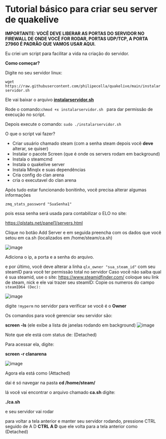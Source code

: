 
# Tutorial básico para criar  seu server de quakelive

**IMPORTANTE: VOCÊ DEVE LIBERAR AS PORTAS DO SERVIDOR NO FIREWALL DE ONDE VOCÊ FOR RODAR, 
PORTAS UDP/TCP, A PORTA 27960 É PADRÃO QUE VAMOS USAR AQUI.**

Eu criei um script para facilitar a vida na criação do servidor.

**Como começar?**

Digite no seu servidor linux:

`wget https://raw.githubusercontent.com/philipecella/quakelive/main/instalarservidor.sh`

Ele vai baixar o arquivo **[instalarservidor.sh](https://raw.githubusercontent.com/philipecella/quakelive/main/instalarservidor.sh)**

Rode o comando:`chmod +x instalarservidor.sh `
para dar permissão de execução no script.

Depois execute o comando:
`sudo ./instalarservidor.sh`

O que o script vai fazer?

- Criar usuário chamado steam (com a senha steam depois você **deve** alterar, se quiser)
- Instalar o pacote Screen (que é onde os servers rodam em background)
- Instala o steamcmd
- Instala o quakelive server
- Instala Minqlx e suas dependências
- Cria config do clan arena
- cria o executavel do clan arena

Após tudo estar funcionando bonitinho, você precisa alterar algumas informações 

`zmq_stats_password "SuaSenha1"`

pois essa senha será usada para contabilizar o ELO no site:

https://qlstats.net/panel1/servers.html

Clique no botão Add Server e em seguida preencha com os dados que você setou em ca.sh (localizados em /home/steam/ca.sh)

![image](https://github.com/philipecella/quakelive/assets/79929640/01972792-3006-461c-90aa-766472b01c50)



Adiciona o ip, a porta e a senha do arquivo.

e por último, você deve alterar a linha
`qlx_owner "sua_steam_id"`
com seu steamID para você ter permissão total no servidor
Caso você não saiba qual é sua steamid, use o site:
https://www.steamidfinder.com/
coloque seu link de steam, nick e ele vai trazer seu steamID:
Copie os numeros do campo `steamID64 (Dec):`




![image](https://github.com/philipecella/quakelive/assets/79929640/926514dc-72ef-4544-9269-45abbd6c915c)

digite `!myperm` no servidor para verificar se você é o **Owner**



Os comandos para você gerenciar seu servidor são:

**screen -ls** (ele exibe a lista de janelas rodando em background)
![image](https://github.com/philipecella/quakelive/assets/79929640/4b7dc365-09e0-45c1-8393-63d24c9ab3c5)


Note que ele está com status de: (Detached)

Para acessar ela, digite:

**screen -r clanarena**

![image](https://github.com/philipecella/quakelive/assets/79929640/99e33042-53c6-45b7-866a-17b1e7bbafbd)

Agora ela está como (Attached)

dai é só navegar na pasta **cd /home/steam/**

lá você vai encontrar o arquivo chamado 
**ca.sh**
digite:

**./ca.sh**

e seu servidor vai rodar

para voltar a tela anterior e manter seu servidor rodando, pressione CTRL seguido de A D
**CTRL A D**
que ele volta para a tela anterior como (Detached)



